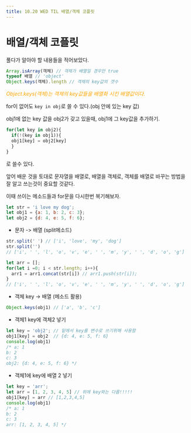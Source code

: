 ```yaml
---
title: 10.20 WED TIL 배열/객체 코플릿
---
```


#	배열/객체 코플릿

풀다가 알아야 할 내용들을 적어보았다.

```js
Array.isArray(객체) // 객체가 배열일 경우만 true
typeof 배열 // 'object'
Object.keys(객체).length // 객체의 key값의 갯수
```

<span style="color:orange">*Object.keys(객체)는 객체의 key값들을 배열화 시킨 배열값이다.*</span>

for이 없어도 <code>key in obj</code>로  쓸 수 있다.(obj 안에 있는 key 값)

obj1에 없는 key 값을 obj2가 갖고 있을때, obj1에 그 key값을 추가하기.

```js
for(let key in obj2){
  if(!(key in obj1)){
  obj1[key] = obj2[key]
  }
}
```

로 쓸수 있다.



앞어 배운 것을 토대로 문자열을 배열로, 배열을 객체로, 객체를 배열로 바꾸는 방법을 잘 알고 쓰는것이 중요할 것같다.

이때 쓰이는 메소드들과 for문을 다시한번 복기해보자.

```js
let str = 'i love my dog';
let obj1 = {a: 1, b: 2, c: 3};
let obj2 = {d: 4, e: 5, f: 6};
```

- 문자 -> 배열 (split메소드)

~~~js
str.split(' ') // ['i', 'love', 'my', 'dog']
str.split('')
// ['i', ' ', 'l', 'o', 'v', 'e', ' ', 'm', 'y', ' ', 'd', 'o', 'g']
~~~

```js
let arr = [];
for(let i =0; i < str.length; i++){
  arr1 = arr1.concat(str[i]) // arr1.push(str[i]);
}
// ['i', ' ', 'l', 'o', 'v', 'e', ' ', 'm', 'y', ' ', 'd', 'o', 'g']
```

- 객체 key -> 배열 (메소드 활용)

```js
Object.keys(obj1) // ['a', 'b', 'c']
```

- 객체1 key에 객체2 넣기

```js
let key = 'obj2'; // 밑에서 key를 변수로 쓰기위해 사용함
obj1[key] = obj2  // {d: 4, e: 5, f: 6}
console.log(obj1)
/* a: 1
b: 2
c: 3
obj2: {d: 4, e: 5, f: 6} */
```

- 객체1에 key에 배열 2 넣기

```js
let key = 'arr';
let arr = [1, 2, 3, 4, 5] // 위에 key와는 다름!!!!!
obj1[key] = arr // [1,2,3,4,5]
console.log(obj1)
/* a: 1
b: 2
c: 3
arr: [1, 2, 3, 4, 5] */
```